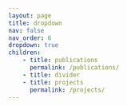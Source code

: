 ```yaml
---
layout: page
title: dropdown
nav: false
nav_order: 6
dropdown: true
children:
    - title: publications
      permalink: /publications/
    - title: divider
    - title: projects
      permalink: /projects/
---
```

